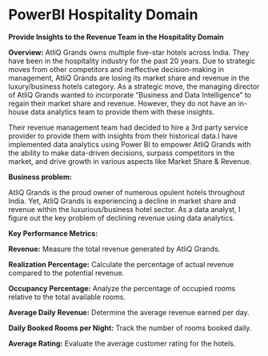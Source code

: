 # PowerBI Hospitality Domain #
**Provide Insights to the Revenue Team in the Hospitality Domain**

**Overview:** 
AtliQ Grands owns multiple five-star hotels across India. They have been in the hospitality industry for the past 20 years. Due to strategic moves from other competitors and ineffective decision-making in management, AtliQ Grands are losing its market share and revenue in the luxury/business hotels category. As a strategic move, the managing director of AtliQ Grands wanted to incorporate “Business and Data Intelligence” to regain their market share and revenue. However, they do not have an in-house data analytics team to provide them with these insights.

Their revenue management team had decided to hire a 3rd party service provider to provide them with insights from their historical data.I have implemented data analytics using Power BI to empower AtliQ Grands with the ability to make data-driven decisions, surpass competitors in the market, and drive growth in various aspects like Market Share & Revenue.


**Business problem:**

AtliQ Grands is the proud owner of numerous opulent hotels throughout India. Yet, AtliQ Grands is experiencing a decline in market share and revenue within the luxurious/business hotel sector. As a data analyst, I figure out the key problem of declining revenue using data analytics.


**Key Performance Metrics:**

**Revenue:**  Measure the total revenue generated by AtliQ Grands.

**Realization Percentage:**  Calculate the percentage of actual revenue compared to the potential revenue.

**Occupancy Percentage:** Analyze the percentage of occupied rooms relative to the total available rooms.

**Average Daily Revenue:**  Determine the average revenue earned per day.

**Daily Booked Rooms per Night:** Track the number of rooms booked daily.

**Average Rating:** Evaluate the average customer rating for the hotels.
